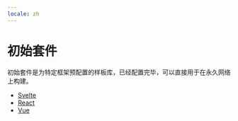 ```yaml
---
locale: zh
---
```

# 初始套件

初始套件是为特定框架预配置的样板库，已经配置完毕，可以直接用于在永久网络上构建。

- [Svelte](./svelte/index.md)
- [React](./react/index.md)
- [Vue](./vue/index.md)
